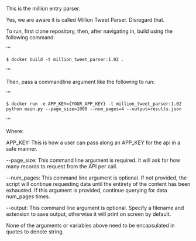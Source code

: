 This is the million entry parser.

Yes, we are aware it is called Million Tweet Parser. Disregard that. 

To run, first clone repository, then, after navigating in, build using the following command:



'''

    $ docker build -t million_tweet_parser:1.02 .

'''



Then, pass a commandline argument like the following to run:



'''

    $ docker run -e APP_KEY={YOUR_APP_KEY} -t million_tweet_parser:1.02 python main.py --page_size=1000 --num_pages=4 --output=results.json

'''


Where:

APP_KEY: This is how a user can pass along an APP_KEY for the api in a safe manner. 

--page_size: This command line argument is required. It will ask for how many records to request from the API per call.

--num_pages: This command line argument is optional. If not provided, the script will continue requesting data until the entirety of the content has been exhausted. If this argument is provided, continue querying for data num_pages times.

--output: This command line argument is optional. Specify a filename and extension to save output, otherwise it will print on screen by default.

None of the arguments or variables above need to be encapsulated in quotes to denote string. 
 
